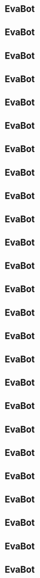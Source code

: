 # EvaBot
# EvaBot
# EvaBot
# EvaBot
# EvaBot
# EvaBot
# EvaBot
# EvaBot
# EvaBot
# EvaBot
# EvaBot
# EvaBot
# EvaBot
# EvaBot
# EvaBot
# EvaBot
# EvaBot
# EvaBot
# EvaBot
# EvaBot
# EvaBot
# EvaBot
# EvaBot
# EvaBot
# EvaBot
